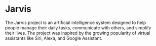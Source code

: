# Jarvis
The Jarvis project is an artificial intelligence system designed to help people manage their daily tasks, communicate with others, and simplify their lives.  The project was inspired by the growing popularity of virtual assistants like Siri, Alexa, and Google Assistant.
